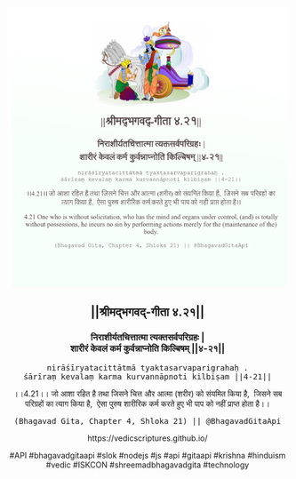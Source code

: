 <img src="../../asset/BG_4_21.png"/>
<center><h2>||श्रीमद्‍भगवद्‍-गीता ४.२१||</h2>
<h3>निराशीर्यतचित्तात्मा त्यक्तसर्वपरिग्रहः |<br/>शारीरं केवलं कर्म कुर्वन्नाप्नोति किल्बिषम् ||४-२१||</h3>
<pre>nirāśīryatacittātmā tyaktasarvaparigrahaḥ .<br/>śārīraṃ kevalaṃ karma kurvannāpnoti kilbiṣam ||4-21||</pre>
<p>।।4.21।। जो आशा रहित है तथा जिसने चित्त और आत्मा (शरीर) को संयमित किया है,  जिसने सब परिग्रहों का त्याग किया है,  ऐसा पुरुष शारीरिक कर्म करते हुए भी पाप को नहीं प्राप्त होता है।।</p>
<pre>(Bhagavad Gita, Chapter 4, Shloka 21) || @BhagavadGitaApi</pre><p>https://vedicscriptures.github.io/</p><p>#API #bhagavadgitaapi #slok #nodejs #js #api #gitaapi #krishna #hinduism #vedic #ISKCON #shreemadbhagavadgita #technology</p></center>